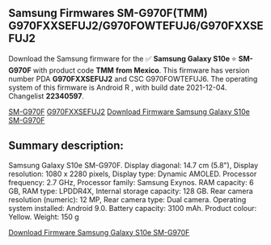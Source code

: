<h2>Samsung Firmwares SM-G970F(TMM) G970FXXSEFUJ2/G970FOWTEFUJ6/G970FXXSEFUJ2</h2>
Download the Samsung firmware for the ✅ <strong>Samsung Galaxy S10e </strong> ⭐ <strong>SM-G970F</strong> with product code <strong>TMM</strong> <strong> from Mexico</strong>. This firmware has version number PDA <strong>G970FXXSEFUJ2</strong> and CSC G970FOWTEFUJ6. The operating system of this firmware is Android R , with build date 2021-12-04. Changelist <strong>22340597</strong>.


[SM-G970F](https://samfirm.shop/samsung/model/SM-G970F)
[G970FXXSEFUJ2](https://samfirm.shop/samsung/pda/G970FXXSEFUJ2)
[Download Firmware Samsung Galaxy S10e SM-G970F](https://samfirm.shop/samsung/firmware/480180)
<h2>Summary description:</h2>
<p>Samsung Galaxy S10e SM-G970F. Display diagonal: 14.7 cm (5.8"), Display resolution: 1080 x 2280 pixels, Display type: Dynamic AMOLED. Processor frequency: 2.7 GHz, Processor family: Samsung Exynos. RAM capacity: 6 GB, RAM type: LPDDR4X, Internal storage capacity: 128 GB. Rear camera resolution (numeric): 12 MP, Rear camera type: Dual camera. Operating system installed: Android 9.0. Battery capacity: 3100 mAh. Product colour: Yellow. Weight: 150 g</p>


[Download Firmware Samsung Galaxy S10e SM-G970F](https://samfirm.shop/samsung/firmware/480180)
